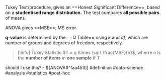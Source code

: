 Tukey Test/procedure,  gives an ==Honest Significant Difference==, based on a **studentised range distribution.** The test compares **all possible pairs** of means.

ANOVA gives ==MSE==; MS error.

**q-value** is determined by the ==Q Table== using $k$ and $df$, which are number of groups and degrees of freedom, respectively.

> [!info] Tukey Statistic
> $T = q   \times \sqrt \frac{MSE}{n}$, wherre $n$ is the **number of items** in **one sample**
> If $T$

should I use this? - ![[ANOVA#^faa453]]
#definition #data-science #analysis #statistics #post-hoc